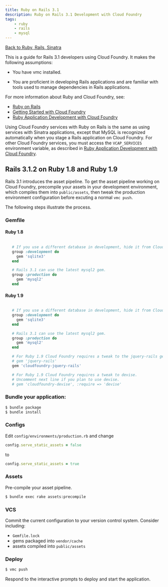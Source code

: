 ```yaml
---
title: Ruby on Rails 3.1
description: Ruby on Rails 3.1 Development with Cloud Foundry
tags:
    - ruby
    - rails
    - mysql
---
```


[Back to Ruby, Rails, Sinatra](/frameworks/ruby/ruby-rails-sinatra.html)

This is a guide for Rails 3.1 developers using Cloud Foundry. It makes the following assumptions:

+   You have vmc installed.

+   You are proficient in developing Rails applications and are familiar with tools used to manage dependencies in Rails applications.

For more information about Ruby and Cloud Foundry, see:

+  [Ruby on Rails](http://rubyonrails.org/)
+  [Getting Started with Cloud Foundry](/getting-started.html)
+  [Ruby Application Development with Cloud Foundry](ruby.html)

Using Cloud Foundry services with Ruby on Rails is the same as using services with Sinatra applications, except that MySQL is recognized automatically when you stage a Rails application on Cloud Foundry. For other Cloud Foundry services, you must access the `VCAP_SERVICES` environment variable, as described in [Ruby Application Development with Cloud Foundry](/frameworks/ruby/ruby.html#using-cloud-foundry-services).

## Rails 3.1.2 on Ruby 1.8 and Ruby 1.9

Rails 3.1 introduces the asset pipeline. To get the asset pipeline working on Cloud Foundry, precompile your assets in your development environment, which compiles them into `public/assets`, then tweak the production environment configuration before excuting a normal `vmc push`.

The following steps illustrate the process.

### Gemfile

#### Ruby 1.8

```ruby

   # If you use a different database in development, hide it from Cloud Foundry.
   group :development do
     gem 'sqlite3'
   end

   # Rails 3.1 can use the latest mysql2 gem.
   group :production do
     gem 'mysql2'
   end

```

#### Ruby 1.9

```ruby

   # If you use a different database in development, hide it from Cloud Foundry.
   group :development do
     gem 'sqlite3'
   end

   # Rails 3.1 can use the latest mysql2 gem.
   group :production do
     gem 'mysql2'
   end

   # For Ruby 1.9 Cloud Foundry requires a tweak to the jquery-rails gem.
   # gem 'jquery-rails'
   gem 'cloudfoundry-jquery-rails'

   # For Ruby 1.9 Cloud Foundry requires a tweak to devise.
   # Uncomment next line if you plan to use devise.
   # gem 'cloudfoundry-devise', :require => 'devise'

```

### Bundle your application:

```bash
$ bundle package
$ bundle install
```

### Configs

Edit `config/environments/production.rb` and change

```ruby
config.serve_static_assets = false
```

to

```ruby
config.serve_static_assets = true
```

### Assets

Pre-compile your asset pipeline.

```bash
$ bundle exec rake assets:precompile
```

### VCS

Commit the current configuration to your version control system. Consider including:
   + `Gemfile.lock`
   + gems packaged into `vendor/cache`
   + assets compiled into `public/assets`

### Deploy

```bash
$ vmc push
```

Respond to the interactive prompts to deploy and start the application.
